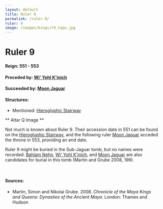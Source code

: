```yaml
---
layout: default
title: Ruler 9
permalink: /ruler-9/
ruler: 9
image: /images/kings/r9_tapu.jpg
---
```


# Ruler 9

#### <strong>Reign:</strong> 551 - 553
#### <strong>Preceded by:</strong> <a href="{{site.baseurl}}/wi-yohl-kinich">Wi' Yohl K'inich</a>
#### <strong>Succeeded by:</strong> <a href="{{site.baseurl}}/moon-jaguar">Moon Jaguar</a>
#### <strong>Structures:</strong>
<ul>
<li>Mentioned: <a href="{{site.baseurl}}/hieroglyphic-stairway/">Hieroglyphic Stairway</a></li>
</ul>

** Altar Q Image **

Not much is known about Ruler 9. Their accession date in 551 can be found on the <a href="{{site.baseurl}}/hieroglyphic-stairway/">Hieroglyphic Stairway</a>, and the following ruler <a href="{{site.baseurl}}/moon-jaguar/">Moon Jaguar</a> acceded the throne in 553, providing an end date.

Ruler 9 might be buried in the Sub-Jaguar tomb, but no names were recorded. <a href="{{site.baseurl}}/bahlam-nehn/">Bahlam Nehn</a>, <a href="{{site.baseurl}}/wi-yohl-kinich/">Wi' Yohl K'inich</a>, and <a href="{{site.baseurl}}/moon-jaguar/">Moon Jaguar</a> are also candidates for burial in this tomb (Martin and Grube 2008, 199).  

<br>

#### <strong>Sources:</strong>
<ul>
<li>Martin, Simon and Nikolai Grube. 2008. <cite>Chronicle of the Maya Kings and
    Queens: Dynasties of the Ancient Maya.</cite> London: Thames and Hudson</li>
</ul>
